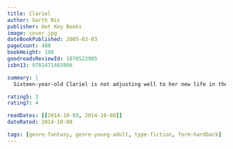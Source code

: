 ```yaml
---
title: Clariel
author: Garth Nix
publisher: Hot Key Books
image: cover.jpg
dateBookPublished: 2005-03-03
pageCount: 480
bookHeight: 198
goodreadsReviewId: 1070522985
isbn13: 9781471403866

summary: |
  Sixteen-year-old Clariel is not adjusting well to her new life in the city of Belisaere, the capital of the Old Kingdom. She misses roaming freely within the forests of Estwael, and she feels trapped within the stone city walls. And in Belisaere she is forced to follow the plans, plots and demands of everyone, from her parents to her maid, to the sinister Guildmaster Kilp. Clariel can see her freedom slipping away. It seems too that the city itself is descending into chaos, as the ancient rules binding Abhorsen, King and Clayr appear to be disintegrating. With the discovery of a dangerous Free Magic creature loose in the city, Clariel is given the chance both to prove her worth and make her escape. But events spin rapidly out of control. Clariel finds herself more trapped than ever, until help comes from an unlikely source. But the help comes at a terrible cost. Clariel must question the motivations and secret hearts of everyone around her - and it is herself she must question most of all.

rating5: 3
rating7: 4

readDates: [[2014-10-03, 2014-10-08]]
dateRated: 2014-10-08

tags: [genre-fantasy, genre-young-adult, type-fiction, form-hardback]
---
```

